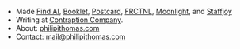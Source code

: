 * Made [Find AI](https://usefind.ai), [Booklet](https://booklet.group), [Postcard](https://postcard.page), [FRCTNL](https://frctnl.xyz), [Moonlight](https://techcrunch.com/2020/02/17/pullrequest-snags-remote-developer-hiring-platform-moonlight-in-case-of-startup-buying-startup/), and [Staffjoy](https://staffjoy.com)
* Writing at [Contraption Company](https://contraption.co).
* About: [philipithomas.com](https://www.philipithomas.com)
* Contact: [mail@philipithomas.com](mailto:mail@philipithomas.com)

